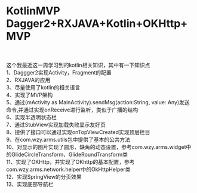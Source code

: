 # <h1>KotlinMVP Dagger2+RXJAVA+Kotlin+OKHttp+MVP </h1> <br/>
这个我最近这一周学习到的kotlin相关知识，其中有一下知识点 <br/>
1、Daggger2实现Activity，Fragment的配置 <br/>
2、RXJAVA的应用 <br/>
3、尽量使用了kotlin的相关语言 <br/>
4、实现了MVP架构 <br/>
5、通过(mActivity as MainActivity).sendMsg(action:String, value: Any)发送命令,并通过实现onReceive进行监听，类似于广播的结构 <br/>
6、实现半透明状态栏 <br/>
7、通过StubView实现加载失败显示友好页 <br/>
8、提供了接口可以通过实现onTopViewCreated实现顶层栏目 <br/>
9、在com.wzy.arms.utils包中提供了基本的公共方法 <br/>
10、对显示的图片实现了圆形、缺角的动态设置，参考com.wzy.arms.widget中的GlideCircleTransform、GlideRoundTransform类 <br/>
11、实现了OKHttp，并实现了OKhttp的基本配置，参考com.wzy.arms.network.helper中的OkHttpHelper类 <br/>
12、实现SpringView的分页效果 <br/>
13、实现底部导航栏 <br/>

